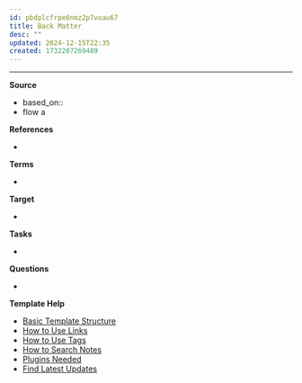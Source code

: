 ```yaml
---
id: pbdplcfrpe6nmz2p7voau67
title: Back Matter
desc: ""
updated: 2024-12-15T22:35
created: 1732207269489
---
```

* * *

**Source**

<!-- Always keep a link to the source- --> 

- based_on::
- flow a

**References**

<!-- Links to pages not referenced in the content. -->

-

**Terms**

<!-- Links to definition pages. -->

-

**Target**

<!-- Link to project note or externaly published content. -->

-

**Tasks**

<!-- What remains to be done with this note? --> 

-

**Questions**

<!-- What remains for you to consider? --> 

-

**Template Help**

<!-- Links to external help pages on GitHub. -->

- [Basic Template Structure](https://github.com/groepl/Obsidian-Templates#basic-template-structure)
- [How to Use Links](https://github.com/groepl/Obsidian-Templates#how-to-use-links)
- [How to Use Tags](https://github.com/groepl/Obsidian-Templates#how-to-use-tags)
- [How to Search Notes](https://github.com/groepl/Obsidian-Templates#how-to-search-notes)
- [Plugins Needed](https://github.com/groepl/Obsidian-Templates#obsidian-plugins-needed)
- [Find Latest Updates](https://github.com/groepl/Obsidian-Templates)

